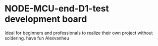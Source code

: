 # NODE-MCU-end-D1-test development board
Ideal for beginners and professionals to realize their own project without soldering.
have fun
Alexvanheu
